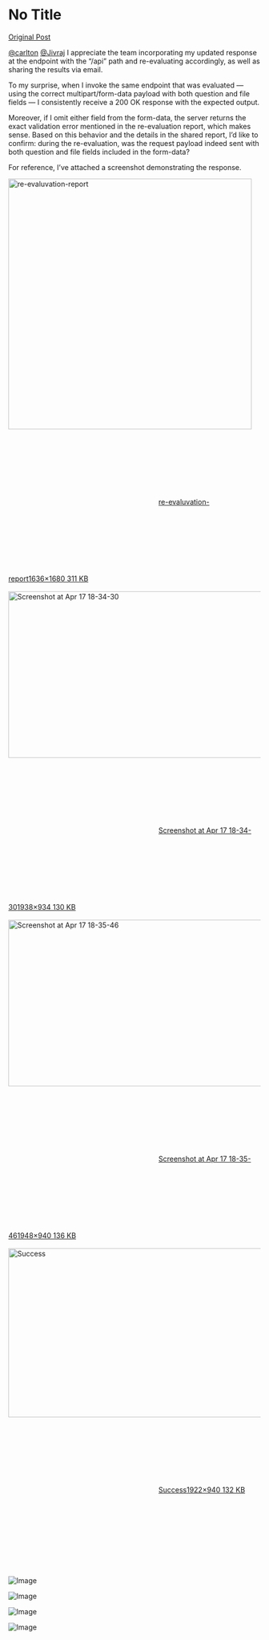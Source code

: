 # No Title

[Original Post](https://discourse.onlinedegree.iitm.ac.in/t/169029/681)

<p><a class="mention" href="/u/carlton">@carlton</a>  <a class="mention" href="/u/jivraj">@Jivraj</a> I appreciate the team incorporating my updated response at the endpoint with the “/api” path and re-evaluating accordingly, as well as sharing the results via email.</p>
<p>To my surprise, when I invoke the same endpoint that was evaluated — using the correct multipart/form-data payload with both question and file fields — I consistently receive a 200 OK response with the expected output.</p>
<p>Moreover, if I omit either field from the form-data, the server returns the exact validation error mentioned in the re-evaluation report, which makes sense. Based on this behavior and the details in the shared report, I’d like to confirm: during the re-evaluation, was the request payload indeed sent with both question and file fields included in the form-data?</p>
<p>For reference, I’ve attached a screenshot demonstrating the response.</p>
<p><div class="lightbox-wrapper"><a class="lightbox" href="https://europe1.discourse-cdn.com/flex013/uploads/iitm/original/3X/f/5/f539896295f8754ffe827b53fdb38332d1b16f8f.png" data-download-href="/uploads/short-url/yZmfCDuuTQRlI8lj1kpewzC8XEP.png?dl=1" title="re-evaluvation-report" rel="noopener nofollow ugc"><img src="https://europe1.discourse-cdn.com/flex013/uploads/iitm/optimized/3X/f/5/f539896295f8754ffe827b53fdb38332d1b16f8f_2_486x500.png" alt="re-evaluvation-report" data-base62-sha1="yZmfCDuuTQRlI8lj1kpewzC8XEP" width="486" height="500" srcset="https://europe1.discourse-cdn.com/flex013/uploads/iitm/optimized/3X/f/5/f539896295f8754ffe827b53fdb38332d1b16f8f_2_486x500.png, https://europe1.discourse-cdn.com/flex013/uploads/iitm/optimized/3X/f/5/f539896295f8754ffe827b53fdb38332d1b16f8f_2_729x750.png 1.5x, https://europe1.discourse-cdn.com/flex013/uploads/iitm/optimized/3X/f/5/f539896295f8754ffe827b53fdb38332d1b16f8f_2_972x1000.png 2x" data-dominant-color="080808"><div class="meta"><svg class="fa d-icon d-icon-far-image svg-icon" aria-hidden="true"><use href="#far-image"></use></svg><span class="filename">re-evaluvation-report</span><span class="informations">1636×1680 311 KB</span><svg class="fa d-icon d-icon-discourse-expand svg-icon" aria-hidden="true"><use href="#discourse-expand"></use></svg></div></a></div><br>
<div class="lightbox-wrapper"><a class="lightbox" href="https://europe1.discourse-cdn.com/flex013/uploads/iitm/original/3X/c/4/c4e8e2ee7ed548a59a61566b1d0d2b6c52b0bd4e.png" data-download-href="/uploads/short-url/s5Wxy6jvzaExPR8vz4EeaEFzQey.png?dl=1" title="Screenshot at Apr 17 18-34-30" rel="noopener nofollow ugc"><img src="https://europe1.discourse-cdn.com/flex013/uploads/iitm/optimized/3X/c/4/c4e8e2ee7ed548a59a61566b1d0d2b6c52b0bd4e_2_690x332.png" alt="Screenshot at Apr 17 18-34-30" data-base62-sha1="s5Wxy6jvzaExPR8vz4EeaEFzQey" width="690" height="332" srcset="https://europe1.discourse-cdn.com/flex013/uploads/iitm/optimized/3X/c/4/c4e8e2ee7ed548a59a61566b1d0d2b6c52b0bd4e_2_690x332.png, https://europe1.discourse-cdn.com/flex013/uploads/iitm/optimized/3X/c/4/c4e8e2ee7ed548a59a61566b1d0d2b6c52b0bd4e_2_1035x498.png 1.5x, https://europe1.discourse-cdn.com/flex013/uploads/iitm/optimized/3X/c/4/c4e8e2ee7ed548a59a61566b1d0d2b6c52b0bd4e_2_1380x664.png 2x" data-dominant-color="FAF8F8"><div class="meta"><svg class="fa d-icon d-icon-far-image svg-icon" aria-hidden="true"><use href="#far-image"></use></svg><span class="filename">Screenshot at Apr 17 18-34-30</span><span class="informations">1938×934 130 KB</span><svg class="fa d-icon d-icon-discourse-expand svg-icon" aria-hidden="true"><use href="#discourse-expand"></use></svg></div></a></div><br>
<div class="lightbox-wrapper"><a class="lightbox" href="https://europe1.discourse-cdn.com/flex013/uploads/iitm/original/3X/1/2/12150aab1e4d0da5ede91f66240044926be1f004.png" data-download-href="/uploads/short-url/2zXFUIDr1ODLotdtpVCSqfvd2MQ.png?dl=1" title="Screenshot at Apr 17 18-35-46" rel="noopener nofollow ugc"><img src="https://europe1.discourse-cdn.com/flex013/uploads/iitm/optimized/3X/1/2/12150aab1e4d0da5ede91f66240044926be1f004_2_690x332.png" alt="Screenshot at Apr 17 18-35-46" data-base62-sha1="2zXFUIDr1ODLotdtpVCSqfvd2MQ" width="690" height="332" srcset="https://europe1.discourse-cdn.com/flex013/uploads/iitm/optimized/3X/1/2/12150aab1e4d0da5ede91f66240044926be1f004_2_690x332.png, https://europe1.discourse-cdn.com/flex013/uploads/iitm/optimized/3X/1/2/12150aab1e4d0da5ede91f66240044926be1f004_2_1035x498.png 1.5x, https://europe1.discourse-cdn.com/flex013/uploads/iitm/optimized/3X/1/2/12150aab1e4d0da5ede91f66240044926be1f004_2_1380x664.png 2x" data-dominant-color="F9F7F8"><div class="meta"><svg class="fa d-icon d-icon-far-image svg-icon" aria-hidden="true"><use href="#far-image"></use></svg><span class="filename">Screenshot at Apr 17 18-35-46</span><span class="informations">1948×940 136 KB</span><svg class="fa d-icon d-icon-discourse-expand svg-icon" aria-hidden="true"><use href="#discourse-expand"></use></svg></div></a></div><br>
<div class="lightbox-wrapper"><a class="lightbox" href="https://europe1.discourse-cdn.com/flex013/uploads/iitm/original/3X/d/1/d16ed1d7d739a3779a907f08137a1f4626a1aee2.png" data-download-href="/uploads/short-url/tSJdJch5iYA5pHpAQrknxtyInnk.png?dl=1" title="Success" rel="noopener nofollow ugc"><img src="https://europe1.discourse-cdn.com/flex013/uploads/iitm/optimized/3X/d/1/d16ed1d7d739a3779a907f08137a1f4626a1aee2_2_690x337.png" alt="Success" data-base62-sha1="tSJdJch5iYA5pHpAQrknxtyInnk" width="690" height="337" srcset="https://europe1.discourse-cdn.com/flex013/uploads/iitm/optimized/3X/d/1/d16ed1d7d739a3779a907f08137a1f4626a1aee2_2_690x337.png, https://europe1.discourse-cdn.com/flex013/uploads/iitm/optimized/3X/d/1/d16ed1d7d739a3779a907f08137a1f4626a1aee2_2_1035x505.png 1.5x, https://europe1.discourse-cdn.com/flex013/uploads/iitm/optimized/3X/d/1/d16ed1d7d739a3779a907f08137a1f4626a1aee2_2_1380x674.png 2x" data-dominant-color="F9F7F8"><div class="meta"><svg class="fa d-icon d-icon-far-image svg-icon" aria-hidden="true"><use href="#far-image"></use></svg><span class="filename">Success</span><span class="informations">1922×940 132 KB</span><svg class="fa d-icon d-icon-discourse-expand svg-icon" aria-hidden="true"><use href="#discourse-expand"></use></svg></div></a></div></p>

![Image](https://europe1.discourse-cdn.com/flex013/uploads/iitm/optimized/3X/1/2/12150aab1e4d0da5ede91f66240044926be1f004_2_690x332.png)

![Image](https://europe1.discourse-cdn.com/flex013/uploads/iitm/optimized/3X/c/4/c4e8e2ee7ed548a59a61566b1d0d2b6c52b0bd4e_2_690x332.png)

![Image](https://europe1.discourse-cdn.com/flex013/uploads/iitm/optimized/3X/f/5/f539896295f8754ffe827b53fdb38332d1b16f8f_2_486x500.png)

![Image](https://europe1.discourse-cdn.com/flex013/uploads/iitm/optimized/3X/d/1/d16ed1d7d739a3779a907f08137a1f4626a1aee2_2_690x337.png)